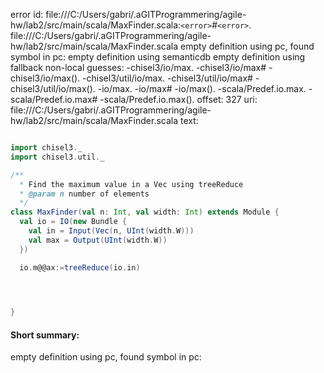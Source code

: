 error id: file:///C:/Users/gabri/.aGITProgrammering/agile-hw/lab2/src/main/scala/MaxFinder.scala:`<error>`#`<error>`.
file:///C:/Users/gabri/.aGITProgrammering/agile-hw/lab2/src/main/scala/MaxFinder.scala
empty definition using pc, found symbol in pc: 
empty definition using semanticdb
empty definition using fallback
non-local guesses:
	 -chisel3/io/max.
	 -chisel3/io/max#
	 -chisel3/io/max().
	 -chisel3/util/io/max.
	 -chisel3/util/io/max#
	 -chisel3/util/io/max().
	 -io/max.
	 -io/max#
	 -io/max().
	 -scala/Predef.io.max.
	 -scala/Predef.io.max#
	 -scala/Predef.io.max().
offset: 327
uri: file:///C:/Users/gabri/.aGITProgrammering/agile-hw/lab2/src/main/scala/MaxFinder.scala
text:
```scala

import chisel3._
import chisel3.util._

/**
  * Find the maximum value in a Vec using treeReduce
  * @param n number of elements
  */
class MaxFinder(val n: Int, val width: Int) extends Module {
  val io = IO(new Bundle {
    val in = Input(Vec(n, UInt(width.W)))
    val max = Output(UInt(width.W))
  })

  io.m@@ax:=treeReduce(io.in)



 
}

```


#### Short summary: 

empty definition using pc, found symbol in pc: 
